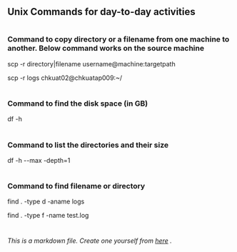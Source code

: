 
# <h2> Unix Commands for day-to-day activities #


# <h3> Command to copy directory or a filename from one machine to another. Below command works on the source machine

scp -r directory|filename username@machine:targetpath

scp -r logs chkuat02@chkuatap009:~/





# <h3> Command to find the disk space (in GB)

df -h




# <h3> Command to list the directories and their size

df -h --max -depth=1



# <h3> Command to find filename or directory

find . -type d -aname logs

find . -type f -name test.log










# <h6> *This is a markdown file. Create one yourself from [here](https://guides.github.com/features/mastering-markdown/) .*
